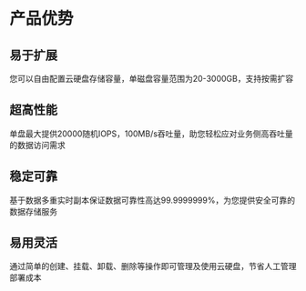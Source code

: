# 产品优势

## 易于扩展

您可以自由配置云硬盘存储容量，单磁盘容量范围为20-3000GB，支持按需扩容


## 超高性能

单盘最大提供20000随机IOPS，100MB/s吞吐量，助您轻松应对业务侧高吞吐量的数据访问需求


## 稳定可靠

基于数据多重实时副本保证数据可靠性高达99.9999999%，为您提供安全可靠的数据存储服务


## 易用灵活

通过简单的创建、挂载、卸载、删除等操作即可管理及使用云硬盘，节省人工管理部署成本

